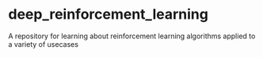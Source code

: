 # deep_reinforcement_learning
A repository for learning about reinforcement learning algorithms applied to a variety of usecases
